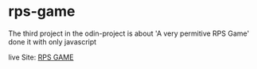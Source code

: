 # rps-game

The third project in the odin-project is about
'A very permitive RPS Game' done it with only javascript 

live Site: [RPS GAME](https://0mar-cc.github.io/rps-game/)